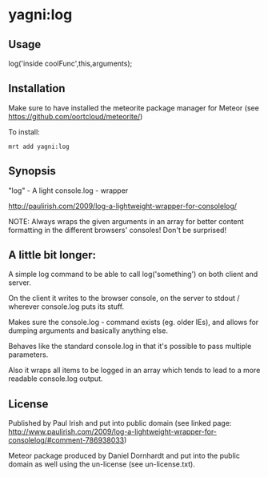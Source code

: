 yagni:log
===

Usage
---

log('inside coolFunc',this,arguments);

Installation
---

Make sure to have installed the meteorite package manager for Meteor (see https://github.com/oortcloud/meteorite/)

To install:

    mrt add yagni:log

Synopsis
---
"log" - A light console.log - wrapper

http://paulirish.com/2009/log-a-lightweight-wrapper-for-consolelog/

NOTE: Always wraps the given arguments in an array for better content formatting in the
different browsers' consoles! Don't be surprised!

A little bit longer:
---

A simple log command to be able to call log('something') on both client and server.

On the client it writes to the browser console, on the server to stdout / wherever console.log puts its stuff.

Makes sure the console.log - command exists (eg. older IEs), and allows for dumping arguments and basically anything else.

Behaves like the standard console.log in that it's possible to pass multiple parameters.

Also it wraps all items to be logged in an array which tends to lead to a more readable console.log output.

License
---

Published by Paul Irish and put into public domain (see linked page: http://www.paulirish.com/2009/log-a-lightweight-wrapper-for-consolelog/#comment-786938033)

Meteor package produced by Daniel Dornhardt <daniel at dornhardt.com> and put into the public domain as well using the un-license (see un-license.txt).

